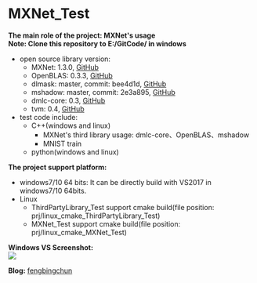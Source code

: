 # MXNet_Test
**The main role of the project: MXNet's usage**  
**Note: Clone this repository to E:/GitCode/ in windows**
- open source library version:
	- MXNet: 1.3.0, [GitHub](https://github.com/apache/incubator-mxnet/releases)
	- OpenBLAS: 0.3.3, [GitHub](https://github.com/xianyi/OpenBLAS/releases)
	- dlmask: master, commit: bee4d1d, [GitHub](https://github.com/dmlc/dlpack)
	- mshadow: master, commit: 2e3a895, [GitHub](https://github.com/dmlc/mshadow)
	- dmlc-core: 0.3, [GitHub](https://github.com/dmlc/dmlc-core/releases)
	- tvm: 0.4, [GitHub](https://github.com/dmlc/tvm/releases)
- test code include:
	- C++(windows and linux)
		- MXNet's third library usage: dmlc-core、OpenBLAS、mshadow
		- MNIST train
	- python(windows and linux)

**The project support platform:** 
- windows7/10 64 bits: It can be directly build with VS2017 in windows7/10 64bits.
- Linux 
	- ThirdPartyLibrary_Test support cmake build(file position: prj/linux_cmake_ThirdPartyLibrary_Test)
	- MXNet_Test support cmake build(file position: prj/linux_cmake_MXNet_Test)

**Windows VS Screenshot:**  
![](https://github.com/fengbingchun/MXNet_Test/blob/master/prj/x86_x64/Screenshot.png)

**Blog:** [fengbingchun](https://blog.csdn.net/fengbingchun/article/category/8523737)
